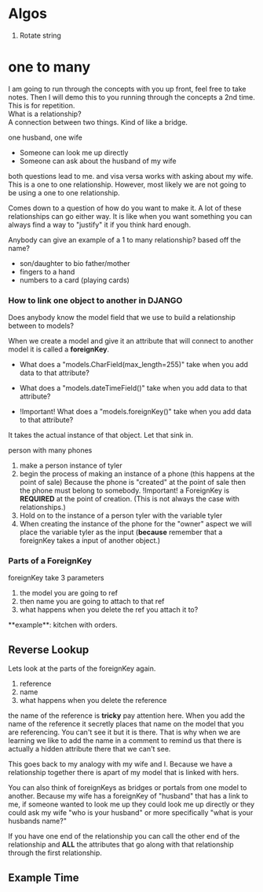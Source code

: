 <link rel="stylesheet" href="../../md-framework.css">

# Algos

1. Rotate string

# one to many

<div class="answer">I am going to run through the concepts with you up front, feel free to take notes. Then I will demo this to you running through the concepts a 2nd time. This is for repetition. </div>

<div class="question">What is a relationship?</div>

<div class="answer">A connection between two things. Kind of like a bridge.</div>

one husband, one wife

-   Someone can look me up directly
-   Someone can ask about the husband of my wife

both questions lead to me. and visa versa works with asking about my wife.
This is a one to one relationship. However, most likely we are not going to be using a one to one relationship.

Comes down to a question of how do you want to make it. A lot of these relationships can go either way. It is like when you want something you can always find a way to "justify" it if you think hard enough.

<div class="question">Anybody can give an example of a 1 to many relationship? based off the name?</div>

-   son/daughter to bio father/mother
-   fingers to a hand
-   numbers to a card (playing cards)

### How to link one object to another in DJANGO

<div class="question">Does anybody know the model field that we use to build a relationship between to models?</div>

When we create a model and give it an attribute that will connect to another model it is called a **foreignKey**.

-   What does a "models.CharField(max_length=255)" take when you add data to that attribute?

-   What does a "models.dateTimeField()" take when you add data to that attribute?

-   <span class="important">!Important!</span> What does a "models.foreignKey()" take when you add data to that attribute?

<div class="answer">It takes the actual instance of that object. Let that sink in.</div>

person with many phones

1. make a person instance of tyler
1. begin the process of making an instance of a phone (this happens at the point of sale) Because the phone is "created" at the point of sale then the phone must belong to somebody. <span class="important">!Important!</span> a ForeignKey is **REQUIRED** at the point of creation. (This is not always the case with relationships.)
1. Hold on to the instance of a person tyler with the variable tyler
1. When creating the instance of the phone for the "owner" aspect we will place the variable tyler as the input (**because** remember that a foreignKey takes a input of another object.)

### Parts of a ForeignKey

foreignKey take 3 parameters

1. the model you are going to ref
1. then name you are going to attach to that ref
1. what happens when you delete the ref you attach it to?

<div class="answer">**example**: kitchen with orders. </div>

## Reverse Lookup

Lets look at the parts of the foreignKey again.

1. reference
1. name
1. what happens when you delete the reference

the name of the reference is **tricky** pay attention here. When you add the name of the reference it secretly places that name on the model that you are referencing. You can't see it but it is there. That is why when we are learning we like to add the name in a comment to remind us that there is actually a hidden attribute there that we can't see.

This goes back to my analogy with my wife and I. Because we have a relationship together there is apart of my model that is linked with hers.

You can also think of foreignKeys as bridges or portals from one model to another. Because my wife has a foreignKey of "husband" that has a link to me, if someone wanted to look me up they could look me up directly or they could ask my wife "who is your husband" or more specifically "what is your husbands name?"

If you have one end of the relationship you can call the other end of the relationship and **ALL** the attributes that go along with that relationship through the first relationship.

## Example Time
